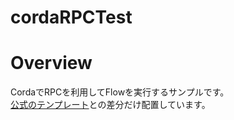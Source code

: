 # cordaRPCTest

# Overview
CordaでRPCを利用してFlowを実行するサンプルです。  
[公式のテンプレート](https://github.com/corda/cordapp-template-kotlin)との差分だけ配置しています。

